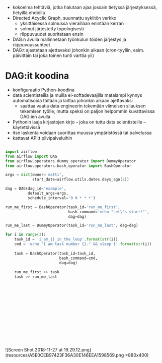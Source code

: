 * kokoelma tehtäviä, jotka halutaan ajaa jossain tietyssä järjestyksessä, tietyillä ehdoilla
* Directed Acyclic Graph, suunnattu syklitön verkko
   - yksittäisessä solmussa vieraillaan enintään kerran
   - solmut järjestetty topologisesti
   - riippuvuudet suoritetaan ensin
* DAG:n avulla mallinnetaan työnkulun töiden järjestys ja riippuvuussuhteet
* DAG:t ajastetaan ajettavaksi johonkin aikaan (cron-tyyliin, esim. päivittäin tai joka toinen tunti varttia yli)

# DAG:it koodina
* konfiguraatio Python-koodina
* data scientisteilla ja muilla ei-softadevaajilla matalampi kynnys automatisoida töitään ja laittaa johonkin aikaan ajettavaksi
    - saattaa vaatia data engineerin tekemään viimeisen silauksen tekemisen työlle, mutta speksi on paljon helpommin kuvattavissa DAG:ien avulla
* Pythonin laaja kirjastojen kirjo – joka on tuttu data scientisteille – käytettävissä
* itse laskenta voidaan suorittaa muussa ympäristössä tai palvelussa
* kattavat API:t pilvipalveluihin

```python

import airflow
from airflow import DAG
from airflow.operators.dummy_operator import DummyOperator
from airflow.operators.bash_operator import BashOperator

args = dict(owner='matti',
            start_date=airflow.utils.dates.days_ago(2))

dag = DAG(dag_id='example', 
          default_args=args, 
          schedule_interval='0 0 * * *')

run_me_first = BashOperator(task_id='run_me_first', 
                            bash_command='echo "Let\'s start!"', 
                            dag=dag)

run_me_last = DummyOperator(task_id='run_me_last', dag=dag)

for i in range(3):
    task_id = 'i_am_{}_in_the_loop'.format(str(i))
    cmd = 'echo "I am task number {}." && sleep 1'.format(str(i))
    
    task = BashOperator(task_id=task_id, 
                        bash_command=cmd,
                        dag=dag)
    
    run_me_first >> task
    task >> run_me_last
```
<br>
<br>
<br>
<br>
<br>
<br>
<br>
<br>
<br>
<br>
<br>

![Screen Shot 2018-11-27 at 19.29.12.png](resources/A5E0CEB97423F36A30E146EEA1598569.png =880x400)
<br>
<br>
<br>
<br>
<br>
<br>
<br>
<br>
<br>
<br>
<br>
<br>
<br>
<br>